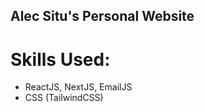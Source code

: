 ## **Alec Situ's Personal Website**
# **Skills Used:**
* ReactJS, NextJS, EmailJS
* CSS (TailwindCSS)
